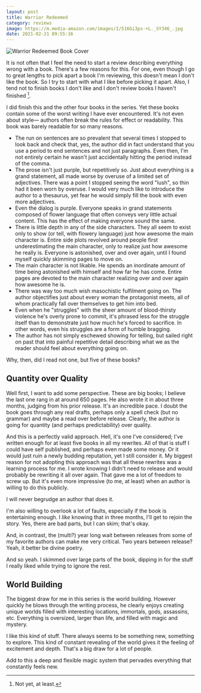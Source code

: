 ```yaml
---
layout: post
title: Warrior Redeemed 
category: reviews
image: https://m.media-amazon.com/images/I/516Gi3ps-+L._SY346_.jpg
date: 2021-02-21 09:55:16
---
```


![Warrior Redeemed Book Cover](https://m.media-amazon.com/images/I/516Gi3ps-+L._SY346_.jpg)

<!--start-->

It is not often that I feel the need to start a review describing everything wrong with a book. There's a few reasons for this. For one, even though I go to great lengths to pick apart a book I'm reviewing, this doesn't mean I don't like the book. So I try to start with what I like before picking it apart. Also, I tend not to finish books I don't like and I don't review books I haven't finished [^1].

I did finish this and the other four books in the series. Yet these books contain some of the worst writing I have ever encountered. It's not even about style— authors often break the rules for effect or readability. This book was barely readable for so many reasons.

- The run on sentences are so prevalent that several times I stopped to look back and check that, yes, the author did in fact understand that you use a period to end sentences and not just paragraphs. Even then, I'm not entirely certain he wasn't just accidentally hitting the period instead of the comma.
- The prose isn't just purple, but repetitively so. Just about everything is a grand statement, all made worse by overuse of a limited set of adjectives. There was a point I stopped seeing the word "lush", so thin had it been worn by overuse. I would very much like to introduce the author to a thesaurus, yet fear he would simply fill the book with even more adjectives.
- Even the dialog is purple. Everyone speaks in grand statements composed of flower language that often conveys very little actual content. This has the effect of making everyone sound the same.
- There is little depth in any of the side characters. They all seem to exist only to show (or tell, with flowery language) just how awesome the main character is. Entire side plots revolved around people first underestimating the main character, only to realize just how awesome he really is. Everyone is astonished, over and over again, until I found myself quickly skimming pages to move on.
- The main character is not likable. He spends an inordinate amount of time being astonished with himself and how far he has come. Entire pages are devoted to the main character realizing over and over again how awesome he is. 
- There was way too much wish masochistic fulfilment going on. The author objectifies just about every woman the protagonist meets, all of whom practically fall over themselves to get him into bed. 
- Even when he "struggles" with the sheer amount of blood-thirsty violence he's overly prone to commit, it's phrased less for the struggle itself than to demonstrate just how much he's forced to sacrifice. In other words, even his struggles are a form of humble bragging.
- The author has not simply eschewed showing for telling, but sailed right on past that into painful repetitive detail describing what we as the reader should feel about everything going on.

Why, then, did I read not one, but five of these books? 

<!--more-->

## Quantity over Quality

Well first, I want to add some perspective. These are big books; I believe the last one rang in at around 650 pages. He also wrote it in about three months, judging from his prior release. It's an incredible pace. I doubt the book goes through any real drafts, perhaps only a spell check (but no grammar) and maybe a read over before release. Clearly, the author is going for quantity (and perhaps predictability) over quality.

And this is a perfectly valid approach. Hell, it's one I've considered; I've written enough for at least five books in all my rewrites. All of that is stuff I could have self published, and perhaps even made some money. Or it would just ruin a newly budding reputation, yet I still consider it. My biggest reason for not adopting this approach was that all these rewrites was a learning process for me. I wrote knowing I didn't need to release and would probably be rewriting it all over again. That gave me a lot of freedom to screw up. But it's even more impressive (to me, at least) when an author is willing to do this publicly.

I will never begrudge an author that does it.

I'm also willing to overlook a lot of faults, especially if the book is entertaining enough. I _like_ knowing that in three months, I'll get to rejoin the story. Yes, there are bad parts, but I can skim; that's okay. 

And, in contrast, the (multi?) year long wait between releases from some of my favorite authors can make me very critical. Two years between release? Yeah, it better be divine poetry.

And so yeah. I skimmed over large parts of the book, dipping in for the stuff I really liked while trying to ignore the rest.

## World Building 

The biggest draw for me in this series is the world building. However quickly he blows through the writing process, he clearly enjoys creating unique worlds filled with interesting locations, immortals, gods, assassins, etc. Everything is oversized, larger than life, and filled with magic and mystery.

I like this kind of stuff. There always seems to be something new, something to explore. This kind of constant revealing of the world gives it the feeling of excitement and depth. That's a big draw for a lot of people.

Add to this a deep and flexible magic system that pervades everything that constantly feels new. 


[^1]: Not yet, at least.
